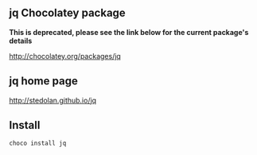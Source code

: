 jq Chocolatey package
---------------------

__This is deprecated, please see the link below for the current package's details__

http://chocolatey.org/packages/jq

jq home page
------------
http://stedolan.github.io/jq

Install
-------

    choco install jq
